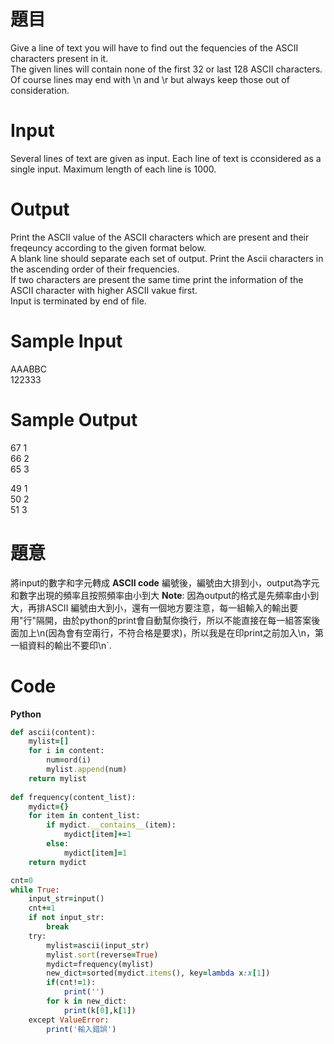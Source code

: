 # 題目  
Give a line of text you will have to find out the fequencies of the ASCII characters present in it.  
The given lines will contain none of the first 32 or last 128 ASCII characters.  
Of course lines may end with \n and \r but always keep those out of consideration.  

# Input
Several lines of text are given as input. Each line of text is cconsidered as a single input. Maximum length of each line is 1000.  

# Output
Print the ASCII value of the ASCII characters which are present and their freqeuncy according to the given format below.  
A blank line should separate each set of output. Print the Ascii characters in the ascending order of their frequencies.  
If two characters are present the same time print the information of the ASCII character with higher ASCII vakue first.  
Input is terminated by end of file.  

# Sample Input  
AAABBC  
122333  

# Sample Output  
67 1  
66 2  
65 3  

49 1  
50 2  
51 3  

# 題意
將input的數字和字元轉成 **ASCII code** 編號後，編號由大排到小，output為字元和數字出現的頻率且按照頻率由小到大
**Note**: 因為output的格式是先頻率由小到大，再排ASCII 編號由大到小，還有一個地方要注意，每一組輸入的輸出要用"行"隔開，由於python的print會自動幫你換行，所以不能直接在每一組答案後面加上\n(因為會有空兩行，不符合格是要求)，所以我是在印print之前加入\n，第一組資料的輸出不要印\n`.  

# Code
**Python**
```ruby
def ascii(content):
    mylist=[]
    for i in content:
        num=ord(i)
        mylist.append(num)
    return mylist
    
def frequency(content_list):
    mydict={}
    for item in content_list:
        if mydict.__contains__(item):
            mydict[item]+=1
        else:
            mydict[item]=1
    return mydict

cnt=0
while True:
    input_str=input()
    cnt+=1
    if not input_str:
        break
    try:
        mylist=ascii(input_str)
        mylist.sort(reverse=True)
        mydict=frequency(mylist)
        new_dict=sorted(mydict.items(), key=lambda x:x[1])
        if(cnt!=1):
            print('')
        for k in new_dict:
            print(k[0],k[1])
    except ValueError:
        print('輸入錯誤')
```
